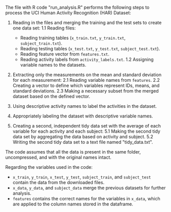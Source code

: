 The file with R code "run_analysis.R" performs the following steps to process the UCI Human Activity Recognition (HAR) Dataset:

1. Reading in the files and merging the training and the test sets to create one data set:
   1.1 Reading files:
     - Reading training tables (`x_train.txt`, `y_train.txt`, `subject_train.txt`).
     - Reading testing tables (`x_test.txt`, `y_test.txt`, `subject_test.txt`).
     - Reading feature vector from `features.txt`.
     - Reading activity labels from `activity_labels.txt`.
   1.2 Assigning variable names to the datasets.

2. Extracting only the measurements on the mean and standard deviation for each measurement:
   2.1 Reading variable names from `features`.
   2.2 Creating a vector to define which variables represent IDs, means, and standard deviations.
   2.3 Making a necessary subset from the merged dataset based on the defined vector.

3. Using descriptive activity names to label the activities in the dataset.

4. Appropriately labeling the dataset with descriptive variable names.

5. Creating a second, independent tidy data set with the average of each variable for each activity and each subject:
   5.1 Making the second tidy data set by aggregating the data based on activity and subject.
   5.2 Writing the second tidy data set to a text file named "tidy_data.txt".

The code assumes that all the data is present in the same folder, uncompressed, and with the original names intact.

Regarding the variables used in the code:
- `x_train`, `y_train`, `x_test`, `y_test`, `subject_train`, and `subject_test` contain the data from the downloaded files.
- `x_data`, `y_data`, and `subject_data` merge the previous datasets for further analysis.
- `features` contains the correct names for the variables in `x_data`, which are applied to the column names stored in the dataframe.
